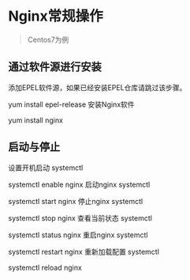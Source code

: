 # Nginx常规操作

> Centos7为例

## 通过软件源进行安装
添加EPEL软件源，如果已经安装EPEL仓库请跳过该步骤。

yum install epel-release
安装Nginx软件

yum install nginx

## 启动与停止
设置开机启动
systemctl

systemctl enable nginx
启动nginx
systemctl

systemctl start nginx
停止nginx
systemctl

systemctl stop nginx
查看当前状态
systemctl

systemctl status nginx
重启nginx
systemctl

systemctl restart nginx
重新加载配置
systemctl

systemctl reload nginx